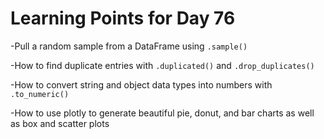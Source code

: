 # Learning Points for Day 76

-Pull a random sample from a DataFrame using `.sample()`

-How to find duplicate entries with `.duplicated()` and `.drop_duplicates()`

-How to convert string and object data types into numbers with `.to_numeric()`

-How to use plotly to generate beautiful pie, donut, and bar charts as well as box and scatter plots
